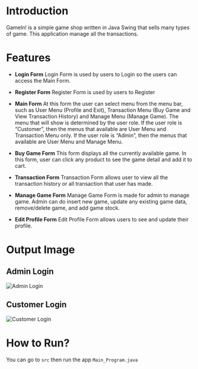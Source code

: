 # Introduction
GameIn! is a simple game shop written in Java Swing that sells many types of game. This application manage all the transactions.

# Features
- **Login Form**
Login Form is used by users to Login so the users can access the Main Form.

- **Register Form**
Register Form is used by users to Register

- **Main Form**
At this form the user can select menu from the menu bar, such as User Menu (Profile and Exit), Transaction Menu (Buy Game and View Transaction History) and Manage Menu (Manage Game). The menu that will show is determined by the user role. If the user role is “Customer”, then the menus that available are User Menu and Transaction Menu only. If the user role is “Admin”, then the menus that available are User Menu and Manage Menu.

- **Buy Game Form**
This form displays all the currently available game. In this form, user can click any product to see the game detail and add it to cart.

- **Transaction Form**
Transaction Form allows user to view all the transaction history or all transaction that user has made. 

- **Manage Game Form**
Manage Game Form is made for admin to manage game. Admin can do insert new game, update any existing game data, remove/delete game, and add game stock. 

- **Edit Profile Form**
Edit Profile Form allows users to see and update their profile. 

# Output Image
## Admin Login
![Admin Login](https://user-images.githubusercontent.com/63891089/194712352-d55908e4-8be3-4138-856d-38078d70bc45.PNG)

## Customer Login
![Customer Login](https://user-images.githubusercontent.com/63891089/194712368-c076115e-2c70-43c1-a32d-02005fd5a7f8.PNG)

# How to Run?
You can go to `src` then run the app `Main_Program.java`
